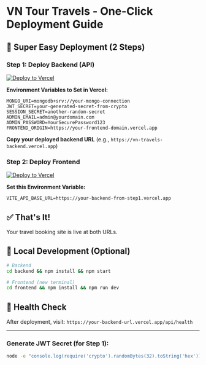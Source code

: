# VN Tour Travels - One-Click Deployment Guide

## 🚀 Super Easy Deployment (2 Steps)

### Step 1: Deploy Backend (API)
[![Deploy to Vercel](https://vercel.com/button)](https://vercel.com/new/clone?repository-url=https%3A%2F%2Fgithub.com%2FDeepakKag12%2FVN_TOUR_TRAVELS&project-name=vn-travels-backend&root-directory=backend)

**Environment Variables to Set in Vercel:**
```
MONGO_URI=mongodb+srv://your-mongo-connection
JWT_SECRET=your-generated-secret-from-crypto
SESSION_SECRET=another-random-secret
ADMIN_EMAIL=admin@yourdomain.com
ADMIN_PASSWORD=YourSecurePassword123
FRONTEND_ORIGIN=https://your-frontend-domain.vercel.app
```

**Copy your deployed backend URL** (e.g., `https://vn-travels-backend.vercel.app`)

### Step 2: Deploy Frontend
[![Deploy to Vercel](https://vercel.com/button)](https://vercel.com/new/clone?repository-url=https%3A%2F%2Fgithub.com%2FDeepakKag12%2FVN_TOUR_TRAVELS&project-name=vn-travels-frontend&root-directory=frontend)

**Set this Environment Variable:**
```
VITE_API_BASE_URL=https://your-backend-from-step1.vercel.app
```

## ✅ That's It! 

Your travel booking site is live at both URLs.

## 🔧 Local Development (Optional)

```bash
# Backend
cd backend && npm install && npm start

# Frontend (new terminal)
cd frontend && npm install && npm run dev
```

## 🏥 Health Check
After deployment, visit: `https://your-backend-url.vercel.app/api/health`

---

### Generate JWT Secret (for Step 1):
```bash
node -e "console.log(require('crypto').randomBytes(32).toString('hex'))"
```
